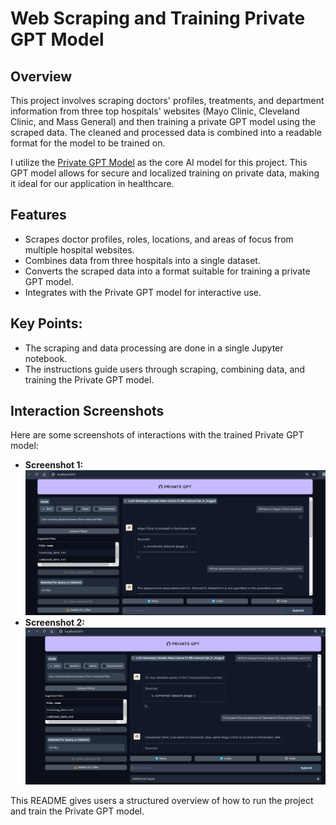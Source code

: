 # Web Scraping and Training Private GPT Model

## Overview
This project involves scraping doctors' profiles, treatments, and department information from three top hospitals' websites (Mayo Clinic, Cleveland Clinic, and Mass General) and then training a private GPT model using the scraped data. The cleaned and processed data is combined into a readable format for the model to be trained on.

 I utilize the [Private GPT Model](https://github.com/zylon-ai/private-gpt) as the core AI model for this project. This GPT model allows for secure and localized training on private data, making it ideal for our application in healthcare.

## Features
- Scrapes doctor profiles, roles, locations, and areas of focus from multiple hospital websites.
- Combines data from three hospitals into a single dataset.
- Converts the scraped data into a format suitable for training a private GPT model.
- Integrates with the Private GPT model for interactive use.
## Key Points:
- The scraping and data processing are done in a single Jupyter notebook.
- The instructions guide users through scraping, combining data, and training the Private GPT model.
## Interaction Screenshots
Here are some screenshots of interactions with the trained Private GPT model:

- **Screenshot 1:** ![Screenshot 1](https://github.com/aaryan393/Scraping_hospital/blob/main/Screenshot%202024-09-09%20222715.png)
- **Screenshot 2:** ![Screenshot 2](https://github.com/aaryan393/Scraping_hospital/blob/main/Screenshot%202024-09-09%20222729.png)

This README gives users a structured overview of how to run the project and train the Private GPT model.
